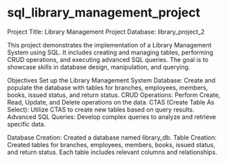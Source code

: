 # sql_library_management_project
Project Title: Library Management Project
Database: library_project_2

This project demonstrates the implementation of a Library Management System using SQL. It includes creating and managing tables, performing CRUD operations, and executing advanced SQL queries. The goal is to showcase skills in database design, manipulation, and querying.

Objectives
Set up the Library Management System Database: Create and populate the database with tables for branches, employees, members, books, issued status, and return status.
CRUD Operations: Perform Create, Read, Update, and Delete operations on the data.
CTAS (Create Table As Select): Utilize CTAS to create new tables based on query results.
Advanced SQL Queries: Develop complex queries to analyze and retrieve specific data.

Database Creation: Created a database named library_db.
Table Creation: Created tables for branches, employees, members, books, issued status, and return status. Each table includes relevant columns and relationships.
